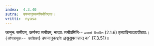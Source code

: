 ```yaml
---
index:  4.3.40
sutra:  उपजानूपकर्णोपनीवेष्ठक्।
vritti:  nyasa
---
```


जानुनः समीपम्, कर्णस्य समीपम्, नाव्याः समीपमिति-- `अव्ययं विभक्ति` (2.1.6) इत्यादिनाऽव्ययीबावः। `{औपजानुकः-- काशिका`} उपजानुकः` इति। `इसुसुक्तन्तात् कः` (7.3.51)॥
